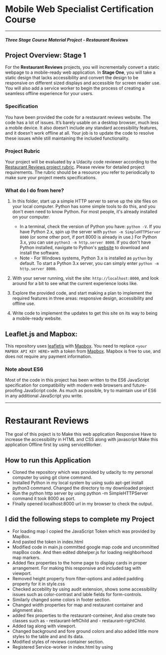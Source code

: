 # Mobile Web Specialist Certification Course
---
#### _Three Stage Course Material Project - Restaurant Reviews_

## Project Overview: Stage 1

For the **Restaurant Reviews** projects, you will incrementally convert a static webpage to a mobile-ready web application. In **Stage One**, you will take a static design that lacks accessibility and convert the design to be responsive on different sized displays and accessible for screen reader use. You will also add a service worker to begin the process of creating a seamless offline experience for your users.

### Specification

You have been provided the code for a restaurant reviews website. The code has a lot of issues. It’s barely usable on a desktop browser, much less a mobile device. It also doesn’t include any standard accessibility features, and it doesn’t work offline at all. Your job is to update the code to resolve these issues while still maintaining the included functionality.

### Project Rubric

Your project will be evaluated by a Udacity code reviewer according to the [Restaurant Reviews project rubric](https://review.udacity.com/#!/rubrics/1090/view). Please review for detailed project requirements. The rubric should be a resource you refer to periodically to make sure your project meets specifications.

### What do I do from here?

1. In this folder, start up a simple HTTP server to serve up the site files on your local computer. Python has some simple tools to do this, and you don't even need to know Python. For most people, it's already installed on your computer.

    * In a terminal, check the version of Python you have: `python -V`. If you have Python 2.x, spin up the server with `python -m SimpleHTTPServer 8000` (or some other port, if port 8000 is already in use.) For Python 3.x, you can use `python3 -m http.server 8000`. If you don't have Python installed, navigate to Python's [website](https://www.python.org/) to download and install the software.
   * Note -  For Windows systems, Python 3.x is installed as `python` by default. To start a Python 3.x server, you can simply enter `python -m http.server 8000`.
2. With your server running, visit the site: `http://localhost:8000`, and look around for a bit to see what the current experience looks like.
3. Explore the provided code, and start making a plan to implement the required features in three areas: responsive design, accessibility and offline use.
4. Write code to implement the updates to get this site on its way to being a mobile-ready website.

## Leaflet.js and Mapbox:

This repository uses [leafletjs](https://leafletjs.com/) with [Mapbox](https://www.mapbox.com/). You need to replace `<your MAPBOX API KEY HERE>` with a token from [Mapbox](https://www.mapbox.com/). Mapbox is free to use, and does not require any payment information.

### Note about ES6

Most of the code in this project has been written to the ES6 JavaScript specification for compatibility with modern web browsers and future-proofing JavaScript code. As much as possible, try to maintain use of ES6 in any additional JavaScript you write.


----------------------------




# Restaurant Reviews
The goal of this poject is to  Make this web application Responsive  Have to increase the accessibility in HTML and CSS along with javascript  Make this application Offline first by using serviceWorker.

## How to run this Application
- Cloned the repository which was provided by udacity to my personal computer by using git clone command.
- Installed Python in my local system by using sudo apt-get install python3 command. Changed the directory to my downloaded project
- Run the python http server by using python -m SimpleHTTPServer command it took 8000 as port.
- FInally opened localhost:8000 url in my browser to check the output.
## I did the following steps to complete my Project
- For loading map I copied the JavaScript Token which was provided by MapBox.
- And pasted the token in index.html
- Modified code in main.js committed google map code and uncommitted mapBox code. And then edited dbhelper.js for loading neighborhood map markers.
- Added flex properties to the home page to display cards in proper arrangement. For making this responsive and included <meta> tag with viewport.
- Removed height property from filter-options and added padding property for it in style.css
- Checked accebility by using audit extension, shows some accessibility issues such as color-contrast and lable fields for form-controls.
- Similarly changed some colors in footer section.
- Changed width properties for map and restaurant container and alignment also.
- added flex properties to the restaurant-conteiner, And also create two classes such as - restaurant-leftChild and - restaurant-rightChild.
- Added <meta> tag along with viewport.
- Changed background and fore ground colors and also added little more styles to the table and and its data.
- Modified styles of reviews container section.
- Registered Service-worker in index.html by using <script> tags and given path of serviceWorker ( sw.js ).

Created sw.js and developed events like install, fetch.



I manipulated the code in dbhelper.js to work with any server. Committed the url with port and assigned direct path.

